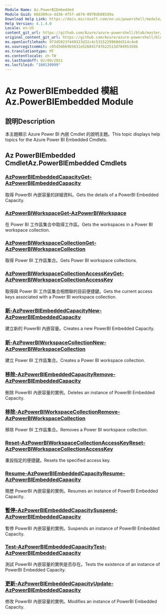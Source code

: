```yaml
---
Module Name: Az.PowerBIEmbedded
Module Guid: 868389ce-dd36-4f57-a674-0970db085d9a
Download Help Link: https://docs.microsoft.com/en-us/powershell/module/az.powerbiembedded
Help Version: 4.1.4.0
Locale: en-US
content_git_url: https://github.com/Azure/azure-powershell/blob/master/src/PowerBIEmbedded/PowerBIEmbedded/help/Az.PowerBIEmbedded.md
original_content_git_url: https://github.com/Azure/azure-powershell/blob/master/src/PowerBIEmbedded/PowerBIEmbedded/help/Az.PowerBIEmbedded.md
ms.openlocfilehash: 973d5923f449323d32c4c5315229960dd314c4e8
ms.sourcegitcommit: c05d3d669b5631e526841f47b22513d78495350b
ms.translationtype: MT
ms.contentlocale: zh-TW
ms.lasthandoff: 02/09/2021
ms.locfileid: "100130999"
---
```

# <span data-ttu-id="65b28-101">Az PowerBIEmbedded 模組</span><span class="sxs-lookup"><span data-stu-id="65b28-101">Az.PowerBIEmbedded Module</span></span>
## <span data-ttu-id="65b28-102">說明</span><span class="sxs-lookup"><span data-stu-id="65b28-102">Description</span></span>
<span data-ttu-id="65b28-103">本主題顯示 Azure Power BI 內嵌 Cmdlet 的說明主題。</span><span class="sxs-lookup"><span data-stu-id="65b28-103">This topic displays help topics for the Azure Power BI Embedded Cmdlets.</span></span>

## <span data-ttu-id="65b28-104">Az PowerBIEmbedded Cmdlet</span><span class="sxs-lookup"><span data-stu-id="65b28-104">Az.PowerBIEmbedded Cmdlets</span></span>
### [<span data-ttu-id="65b28-105">AzPowerBIEmbeddedCapacity</span><span class="sxs-lookup"><span data-stu-id="65b28-105">Get-AzPowerBIEmbeddedCapacity</span></span>](Get-AzPowerBIEmbeddedCapacity.md)
<span data-ttu-id="65b28-106">取得 PowerBI 內嵌容量的詳細資料。</span><span class="sxs-lookup"><span data-stu-id="65b28-106">Gets the details of a PowerBI Embedded Capacity.</span></span>

### [<span data-ttu-id="65b28-107">AzPowerBIWorkspace</span><span class="sxs-lookup"><span data-stu-id="65b28-107">Get-AzPowerBIWorkspace</span></span>](Get-AzPowerBIWorkspace.md)
<span data-ttu-id="65b28-108">在 Power BI 工作區集合中取得工作區。</span><span class="sxs-lookup"><span data-stu-id="65b28-108">Gets the workspaces in a Power BI workspace collection.</span></span>

### [<span data-ttu-id="65b28-109">AzPowerBIWorkspaceCollection</span><span class="sxs-lookup"><span data-stu-id="65b28-109">Get-AzPowerBIWorkspaceCollection</span></span>](Get-AzPowerBIWorkspaceCollection.md)
<span data-ttu-id="65b28-110">取得 Power BI 工作區集合。</span><span class="sxs-lookup"><span data-stu-id="65b28-110">Gets Power BI workspace collections.</span></span>

### [<span data-ttu-id="65b28-111">AzPowerBIWorkspaceCollectionAccessKey</span><span class="sxs-lookup"><span data-stu-id="65b28-111">Get-AzPowerBIWorkspaceCollectionAccessKey</span></span>](Get-AzPowerBIWorkspaceCollectionAccessKey.md)
<span data-ttu-id="65b28-112">取得與 Power BI 工作區集合相關聯的目前便捷鍵。</span><span class="sxs-lookup"><span data-stu-id="65b28-112">Gets the current access keys associated with a Power BI workspace collection.</span></span>

### [<span data-ttu-id="65b28-113">新-AzPowerBIEmbeddedCapacity</span><span class="sxs-lookup"><span data-stu-id="65b28-113">New-AzPowerBIEmbeddedCapacity</span></span>](New-AzPowerBIEmbeddedCapacity.md)
<span data-ttu-id="65b28-114">建立新的 PowerBI 內嵌容量。</span><span class="sxs-lookup"><span data-stu-id="65b28-114">Creates a new PowerBI Embedded Capacity.</span></span>

### [<span data-ttu-id="65b28-115">新-AzPowerBIWorkspaceCollection</span><span class="sxs-lookup"><span data-stu-id="65b28-115">New-AzPowerBIWorkspaceCollection</span></span>](New-AzPowerBIWorkspaceCollection.md)
<span data-ttu-id="65b28-116">建立 Power BI 工作區集合。</span><span class="sxs-lookup"><span data-stu-id="65b28-116">Creates a Power BI workspace collection.</span></span>

### [<span data-ttu-id="65b28-117">移除-AzPowerBIEmbeddedCapacity</span><span class="sxs-lookup"><span data-stu-id="65b28-117">Remove-AzPowerBIEmbeddedCapacity</span></span>](Remove-AzPowerBIEmbeddedCapacity.md)
<span data-ttu-id="65b28-118">刪除 PowerBI 內嵌容量的實例。</span><span class="sxs-lookup"><span data-stu-id="65b28-118">Deletes an instance of PowerBI Embedded Capacity.</span></span>

### [<span data-ttu-id="65b28-119">移除-AzPowerBIWorkspaceCollection</span><span class="sxs-lookup"><span data-stu-id="65b28-119">Remove-AzPowerBIWorkspaceCollection</span></span>](Remove-AzPowerBIWorkspaceCollection.md)
<span data-ttu-id="65b28-120">移除 Power BI 工作區集合。</span><span class="sxs-lookup"><span data-stu-id="65b28-120">Removes a Power BI workspace collection.</span></span>

### [<span data-ttu-id="65b28-121">Reset-AzPowerBIWorkspaceCollectionAccessKey</span><span class="sxs-lookup"><span data-stu-id="65b28-121">Reset-AzPowerBIWorkspaceCollectionAccessKey</span></span>](Reset-AzPowerBIWorkspaceCollectionAccessKey.md)
<span data-ttu-id="65b28-122">重設指定的便捷鍵。</span><span class="sxs-lookup"><span data-stu-id="65b28-122">Resets the specified access key.</span></span>

### [<span data-ttu-id="65b28-123">Resume-AzPowerBIEmbeddedCapacity</span><span class="sxs-lookup"><span data-stu-id="65b28-123">Resume-AzPowerBIEmbeddedCapacity</span></span>](Resume-AzPowerBIEmbeddedCapacity.md)
<span data-ttu-id="65b28-124">簡歷 PowerBI 內嵌容量的實例。</span><span class="sxs-lookup"><span data-stu-id="65b28-124">Resumes an instance of PowerBI Embedded Capacity.</span></span>

### [<span data-ttu-id="65b28-125">暫停-AzPowerBIEmbeddedCapacity</span><span class="sxs-lookup"><span data-stu-id="65b28-125">Suspend-AzPowerBIEmbeddedCapacity</span></span>](Suspend-AzPowerBIEmbeddedCapacity.md)
<span data-ttu-id="65b28-126">暫停 PowerBI 內嵌容量的實例。</span><span class="sxs-lookup"><span data-stu-id="65b28-126">Suspends an instance of PowerBI Embedded Capacity.</span></span>

### [<span data-ttu-id="65b28-127">Test-AzPowerBIEmbeddedCapacity</span><span class="sxs-lookup"><span data-stu-id="65b28-127">Test-AzPowerBIEmbeddedCapacity</span></span>](Test-AzPowerBIEmbeddedCapacity.md)
<span data-ttu-id="65b28-128">測試 PowerBI 內嵌容量的實例是否存在。</span><span class="sxs-lookup"><span data-stu-id="65b28-128">Tests the existence of an instance of PowerBI Embedded Capacity.</span></span>

### [<span data-ttu-id="65b28-129">更新-AzPowerBIEmbeddedCapacity</span><span class="sxs-lookup"><span data-stu-id="65b28-129">Update-AzPowerBIEmbeddedCapacity</span></span>](Update-AzPowerBIEmbeddedCapacity.md)
<span data-ttu-id="65b28-130">修改 PowerBI 內嵌容量的實例。</span><span class="sxs-lookup"><span data-stu-id="65b28-130">Modifies  an instance of PowerBI Embedded Capacity.</span></span>


